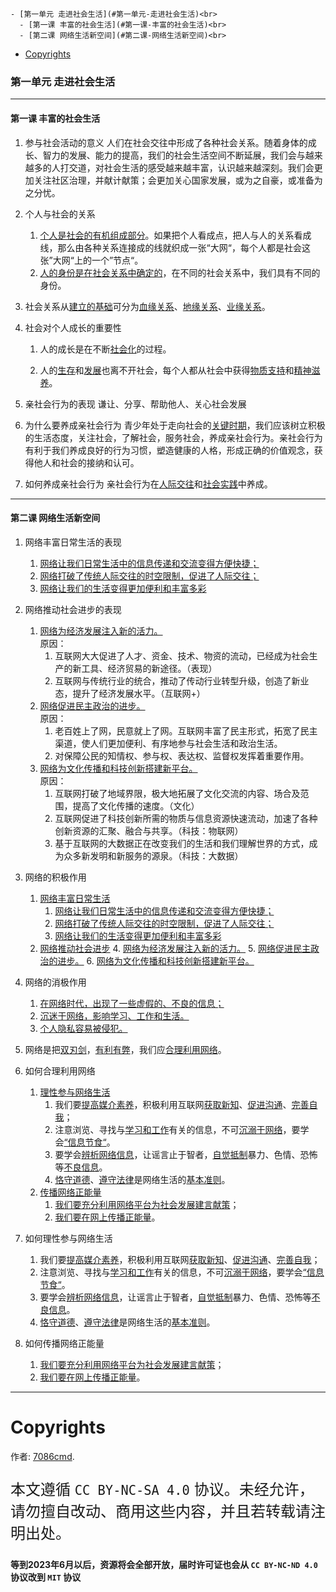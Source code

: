 
    - [第一单元 走进社会生活](#第一单元-走进社会生活)<br>
      - [第一课 丰富的社会生活](#第一课-丰富的社会生活)<br>
      - [第二课 网络生活新空间](#第二课-网络生活新空间)<br>
- [Copyrights](#copyrights)<br>

<div class="divider"></div>


<style>
main {
  /* font-family: "仿宋" !important */
}
</style>
### 第一单元 走进社会生活

---

#### 第一课 丰富的社会生活

1. 参与社会活动的意义
   人们在社会交往中形成了各种社会关系。随着身体的成长、智力的发展、能力的提高，我们的社会生活空间不断延展，我们会与越来越多的人打交道，对社会生活的感受越来越丰富，认识越来越深刻。我们会更加关注社区治理，并献计献策；会更加关心国家发展，或为之自豪，或准备为之分忧。
2. 个人与社会的关系
    1. <u>个人是社会的有机组成部分</u>。如果把个人看成点，把人与人的关系看成线，那么由各种关系连接成的线就织成一张“大网“，每个人都是社会这张”大网“上的一个”节点“。
    2. <u>人的身份是在社会关系中确定的</u>，在不同的社会关系中，我们具有不同的身份。
3. 社会关系从<u>建立的基础</u>可分为<u>血缘关系</u>、<u>地缘关系</u>、<u>业缘关系</u>。
4. 社会对个人成长的重要性

    1. 人的成长是在不断<u>社会化</u>的过程。

    2. 人的<u>生存</u>和<u>发展</u>也离不开社会，每个人都从社会中获得<u>物质支持</u>和<u>精神滋养</u>。

5. 亲社会行为的表现
   谦让、分享、帮助他人、关心社会发展
6. 为什么要养成亲社会行为
   青少年处于走向社会的<u>关键时期</u>，我们应该树立积极的生活态度，关注社会，了解社会，服务社会，养成亲社会行为。亲社会行为有利于我们养成良好的行为习惯，塑造健康的人格，形成正确的价值观念，获得他人和社会的接纳和认可。
7. 如何养成亲社会行为
   亲社会行为在<u>人际交往</u>和<u>社会实践</u>中养成。

---

#### 第二课 网络生活新空间

1. 网络丰富日常生活的表现
    1. <u>网络让我们日常生活中的信息传递和交流变得方便快捷；</u>
    2. <u>网络打破了传统人际交往的时空限制，促进了人际交往；</u>
    3. <u>网络让我们的生活变得更加便利和丰富多彩</u>
2. 网络推动社会进步的表现
    1. <u>网络为经济发展注入新的活力。</u><br>
       原因：
        1. 互联网大大促进了人才、资金、技术、物资的流动，已经成为社会生产的新工具、经济贸易的新途径。（表现）
        2. 互联网与传统行业的统合，推动了传动行业转型升级，创造了新业态，提升了经济发展水平。（互联网+）
    2. <u>网络促进民主政治的进步。</u><br>
       原因：
        1. 老百姓上了网，民意就上了网。互联网丰富了民主形式，拓宽了民主渠道，使人们更加便利、有序地参与社会生活和政治生活。
        2. 对保障公民的知情权、参与权、表达权、监督权发挥着重要作用。
    3. <u>网络为文化传播和科技创新搭建新平台。</u><br>
       原因：
        1. 互联网打破了地域界限，极大地拓展了文化交流的内容、场合及范围，提高了文化传播的速度。（文化）
        2. 互联网促进了科技创新所需的物质与信息资源快速流动，加速了各种创新资源的汇聚、融合与共享。（科技：物联网）
        3. 基于互联网的大数据正在改变我们的生活和我们理解世界的方式，成为众多新发明和新服务的源泉。（科技：大数据）
3. 网络的积极作用

    1. <u>网络丰富日常生活</u>
        1. <u>网络让我们日常生活中的信息传递和交流变得方便快捷；</u>
        2. <u>网络打破了传统人际交往的时空限制，促进了人际交往；</u>
        3. <u>网络让我们的生活变得更加便利和丰富多彩</u>
    2. <u>网络推动社会进步</u> 4. <u>网络为经济发展注入新的活力。</u> 5. <u>网络促进民主政治的进步。</u> 6. <u>网络为文化传播和科技创新搭建新平台。</u>

4. 网络的消极作用
    1. <u>在网络时代，出现了一些虚假的、不良的信息；</u>
    2. <u>沉迷于网络，影响学习、工作和生活。</u>
    3. <u>个人隐私容易被侵犯。</u>
5. 网络是把<u>双刃剑</u>，<u>有利有弊</u>，我们应<u>合理利用网络</u>。
6. 如何合理利用网络
    1. <u>理性参与网络生活</u>
        1. 我们要<u>提高媒介素养</u>，积极利用互联网<u>获取新知</u>、<u>促进沟通</u>、<u>完善自我</u>；
        2. 注意浏览、寻找与<u>学习和工作</u>有关的信息，不可<u>沉溺于网络</u>，要学会<u>“信息节食“</u>。
        3. 要学会<u>辨析网络信息</u>，让谣言止于智者，<u>自觉抵制</u>暴力、色情、恐怖等<u>不良信息</u>。
        4. <u>恪守道德</u>、<u>遵守法律</u>是网络生活的<u>基本准则</u>。
    2. <u>传播网络正能量</u>
        1. <u>我们要充分利用网络平台为社会发展建言献策</u>；
        2. <u>我们要在网上传播正能量</u>。
7. 如何理性参与网络生活
    1. 我们要<u>提高媒介素养</u>，积极利用互联网<u>获取新知</u>、<u>促进沟通</u>、<u>完善自我</u>；
    2. 注意浏览、寻找与<u>学习和工作</u>有关的信息，不可<u>沉溺于网络</u>，要学会<u>“信息节食“</u>。
    3. 要学会<u>辨析网络信息</u>，让谣言止于智者，<u>自觉抵制</u>暴力、色情、恐怖等<u>不良信息</u>。
    4. <u>恪守道德</u>、<u>遵守法律</u>是网络生活的<u>基本准则</u>。
8. 如何传播网络正能量
    1. <u>我们要充分利用网络平台为社会发展建言献策</u>；
    2. <u>我们要在网上传播正能量</u>。

---

<div class="divider"></div>

<div class="divider"></div>

# Copyrights

作者: [7086cmd](https://github.com/7086cmd).<br>

<p style="font-size: 24px">
本文遵循 <code>CC BY-NC-SA 4.0</code> 协议。未经允许，请勿擅自改动、商用这些内容，并且若转载请注明出处。
</p>

**等到2023年6月以后，资源将会全部开放，届时许可证也会从 `CC BY-NC-ND 4.0` 协议改到 `MIT` 协议**
